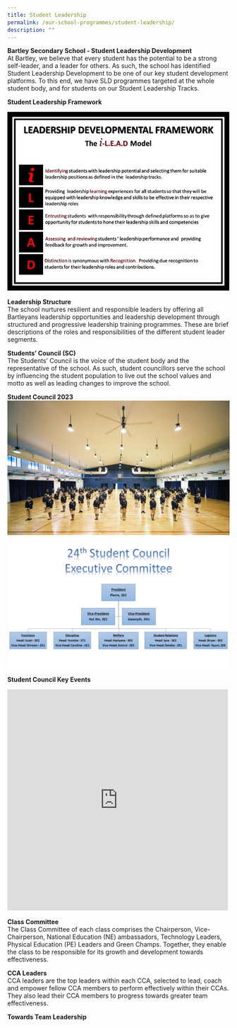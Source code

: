 ```yaml
---
title: Student Leadership
permalink: /our-school-programmes/student-leadership/
description: ""
---
```

**Bartley Secondary School - Student Leadership Development** <br>
At Bartley, we believe that every student has the potential to be a strong self-leader, and a leader for others. As such, the school has identified Student Leadership Development to be one of our key student development platforms. To this end, we have SLD programmes targeted at the whole student body, and for students on our Student Leadership Tracks. 

**Student Leadership Framework**

![](/images/Student%20Org%20Chart.jpg)

**Leadership Structure** <br>
The school nurtures resilient and responsible leaders by offering all Bartleyans leadership opportunities and leadership development through structured and progressive leadership training programmes. These are brief descriptions of the roles and responsibilities of the different student leader segments.

**Students’ Council (SC)** <br>
The Students’ Council is the voice of the student body and the representative of the school. As such, student councillors serve the school by influencing the student population to live out the school values and motto as well as leading changes to improve the school.

**Student Council 2023** <br>
![](/images/Student%20Council%202021.jpeg)

![](/images/Org%20Chart%20for%20Website.jpg)

**Student Council Key Events**

<iframe allowfullscreen="true" height="500" width="500" frameborder="0" src="https://docs.google.com/presentation/d/e/2PACX-1vR7TbJ8Y4WbpYc3cwJKesfmIKsdRjxskdaZTzvsW4iO50trCbosuRD8QeoRFgqdCdM6kgjhJk1Cn2ut/embed?start=true&amp;loop=true&amp;delayms=10000"></iframe>

**Class Committee** <br>
The Class Committee of each class comprises the Chairperson, Vice-Chairperson, National Education (NE) ambassadors, Technology Leaders, Physical Education (PE) Leaders and Green Champs. Together, they enable the class to be responsible for its growth and development towards effectiveness.

**CCA Leaders** <br>
CCA leaders are the top leaders within each CCA, selected to lead, coach and empower fellow CCA members to perform effectively within their CCAs. They also lead their CCA members to progress towards greater team effectiveness. 

**Towards Team Leadership**

